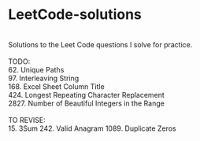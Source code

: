 # LeetCode-solutions
<br>
Solutions to the Leet Code questions I solve for practice.<br><br>
TODO:
<br>
62. Unique Paths <br>
97. Interleaving String <br>
168. Excel Sheet Column Title <br>
424. Longest Repeating Character Replacement <br>
2827. Number of Beautiful Integers in the Range <br>
<br>
TO REVISE:
<br>
15. 3Sum
242. Valid Anagram
1089. Duplicate Zeros
